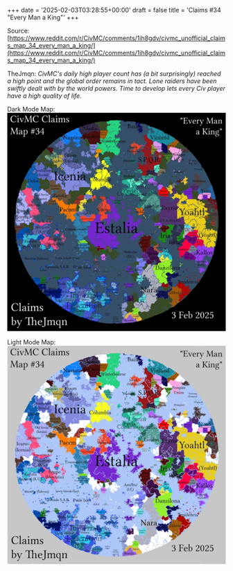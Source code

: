 +++
date = '2025-02-03T03:28:55+00:00'
draft = false
title = 'Claims #34 "Every Man a King"'
+++

Source: [https://www.reddit.com/r/CivMC/comments/1ih8gdv/civmc_unofficial_claims_map_34_every_man_a_king/](https://www.reddit.com/r/CivMC/comments/1ih8gdv/civmc_unofficial_claims_map_34_every_man_a_king/)

TheJmqn: *CivMC's daily high player count has (a bit surprisingly) reached a high point and the global order remains in tact. Lone raiders have been swiftly dealt with by the world powers. Time to develop lets every Civ player have a high quality of life.*

Dark Mode Map:
[![Claims #34](https://raw.githubusercontent.com/CivMC-Map-Archive/civmc-map-archive.github.io/refs/heads/main/public/images/CivMC-Claims-34.webp)](https://raw.githubusercontent.com/CivMC-Map-Archive/civmc-map-archive.github.io/refs/heads/main/public/images/CivMC-Claims-34.webp)

Light Mode Map:
[![Claims #34 Light](https://raw.githubusercontent.com/CivMC-Map-Archive/civmc-map-archive.github.io/refs/heads/main/public/images/CivMC-Claims-34-Light.webp)](https://raw.githubusercontent.com/CivMC-Map-Archive/civmc-map-archive.github.io/refs/heads/main/public/images/CivMC-Claims-34-Light.webp)
